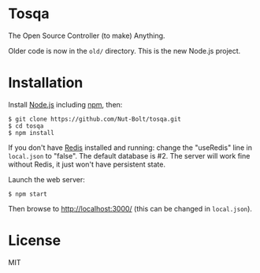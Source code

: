 # Tosqa

The Open Source Controller (to make) Anything.

Older code is now in the `old/` directory. This is the new Node.js project.

# Installation

Install [Node.js](http://nodejs.org) including [npm](https://npmjs.org), then:

    $ git clone https://github.com/Nut-Bolt/tosqa.git
    $ cd tosqa
    $ npm install
    
If you don't have [Redis](http://redis.io) installed and running: change the 
"useRedis" line in `local.json` to "false". The default database is #2. The
server will work fine without Redis, it just won't have persistent state.
    
Launch the web server:

    $ npm start

Then browse to <http://localhost:3000/> (this can be changed in `local.json`).

# License

MIT
